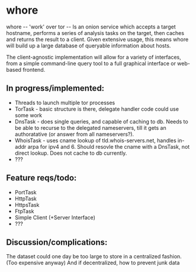 whore
=====

whore -- 'work' over tor -- Is an onion service which accepts a target hostname, performs a series of analysis tasks on the target, then caches and returns the result to a client. Given extensive usage, this means whore will build up a large database of queryable information about hosts.

The client-agnostic implementation will allow for a variety of interfaces, from a simple command-line query tool to a full graphical interface or web-based frontend. 


In progress/implemented:
-----------------------
+ Threads to launch multiple tor processes
+ TorTask - basic structure is there, delegate handler code could use some work
+ DnsTask - does single queries, and capable of caching to db. Needs to be able to recurse to the delegated nameservers, till it gets an authoratative (or answer from all nameservers?). 
+ WhoisTask - uses cname lookup of tld.whois-servers.net, handles in-addr arpa for ipv4 and 6. Should resovle the cname with a DnsTask, not direct lookup. Does not cache to db currently.
+ ???

Feature reqs/todo:
-----------------
+ PortTask
+ HttpTask
+ HttpsTask
+ FtpTask
+ Simple Client (+Server Interface)
+ ???
	
	
Discussion/complications:
------------------------
The dataset could one day be too large to store in a centralized fashion. (Too expensive anyway) And if decentralized, how to prevent junk data
	
	
